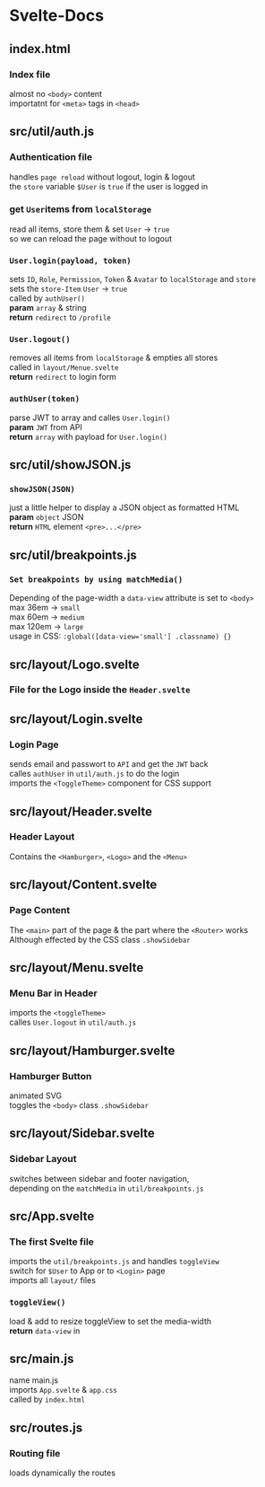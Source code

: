 # Svelte-Docs
 
 
## index.html
###  Index file  
almost no `<body>` content  
importatnt for `<meta>` tags in `<head>`  
  
 
 
## src/util/auth.js
###  Authentication file  
handles `page reload` without logout, login & logout  
the `store` variable `$User` is `true` if the user is logged in  
###  get `User`items from `localStorage`  
read all items, store them & set `User` -> `true`  
so we can reload the page without to logout  

### `User.login(payload, token)`  
sets `ID`, `Role`, `Permission`, `Token` & `Avatar` to `localStorage` and `store`  
sets the `store-Item` `User` -> `true`  
called by `authUser()`  
**param** ` array ` & string  
**return** ` redirect ` to `/profile`  

### `User.logout()`  
removes all items from `localStorage` & empties all stores  
called in `layout/Menue.svelte`  
**return** ` redirect ` to login form  

### `authUser(token)`  
parse JWT to array and calles `User.login()`  
**param** ` JWT ` from API  
**return** ` array ` with payload for `User.login()`  
 
 
## src/util/showJSON.js

### `showJSON(JSON)`  
just a little helper to display a JSON object as formatted HTML  
**param** ` object `  JSON  
**return** ` HTML ` element `<pre>...</pre>`  
 
 
## src/util/breakpoints.js

### `Set breakpoints by using matchMedia()`  
Depending of the page-width a `data-view` attribute is set to `<body>`  
max 36em -> `small`  
max 60em -> `medium`  
max 120em -> `large`  
usage in CSS: `:global([data-view='small'] .classname) {}`  
 
 
## src/layout/Logo.svelte
###  File for the Logo inside the `Header.svelte`  
 
 
## src/layout/Login.svelte
###  Login Page  
sends email and passwort to `API` and get the `JWT` back  
calles `authUser` in `util/auth.js` to do the login  
imports the `<ToggleTheme>` component for CSS support  
 
 
## src/layout/Header.svelte
###  Header Layout  
Contains the `<Hamburger>`, `<Logo>` and the `<Menu>`  
 
 
## src/layout/Content.svelte
###  Page Content  
The `<main>` part of the page & the part where the `<Router>` works  
Although effected by the CSS class `.showSidebar`  
 
 
## src/layout/Menu.svelte
###  Menu Bar in Header  
imports the `<toggleTheme>`  
calles `User.logout` in `util/auth.js`  
 
 
## src/layout/Hamburger.svelte
###  Hamburger Button  
animated SVG  
toggles the `<body>` class `.showSidebar`  
 
 
## src/layout/Sidebar.svelte
###  Sidebar Layout  
switches between sidebar and footer navigation,  
depending on the `matchMedia` in `util/breakpoints.js`  
 
 
## src/App.svelte
###  The first Svelte file  
imports the `util/breakpoints.js` and handles `toggleView`  
switch for `$User` to App or to `<Login>` page  
imports all `layout/` files  

### `toggleView()`  
load & add to resize toggleView to set the media-width  
**return** ` data-view ` in <body>  
 
 
## src/main.js
name main.js  
imports `App.svelte` & `app.css`  
called by `index.html`  
 
 
## src/routes.js
###  Routing file  
loads dynamically the routes  
